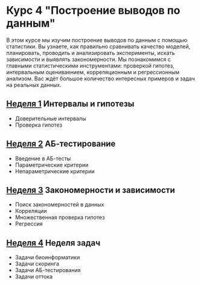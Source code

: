 # Курс 4 "Построение выводов по данным"

В этом курсе мы изучим построение выводов по данным с помощью статистики. Вы узнаете, как правильно сравнивать качество моделей, планировать, проводить и анализировать эксперименты, искать зависимости и выявлять закономерности. Мы познакомимся с главными статистическими инструментами: проверкой гипотез, интервальным оцениваением, корреляционным и регрессионным анализом. Вас ждёт большое количество интересных примеров и задач на реальных данных.

## [Неделя 1](week_1.md) Интервалы и гипотезы
 * Доверительные интервалы
 * Проверка гипотез

## [Неделя 2](week_2.md) АБ-тестирование
 * Введение в АБ-тесты
 * Параметрические критерии
 * Непараметрические критерии

## [Неделя 3](week_3.md) Закономерности и зависимости
 * Поиск закономерностей в данных
 * Корреляции
 * Множественная проверка гипотез
 * Регрессия

## [Неделя 4](week_4.md) Неделя задач
 * Задачи биоинформатики
 * Задачи скоринга
 * Задачи АБ-тестирования
 * Задачи оттока

